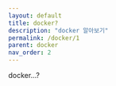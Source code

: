 ```yaml
---
layout: default
title: docker?
description: "docker 알아보기"
permalink: /docker/1
parent: docker
nav_order: 2
---
```





docker...?
